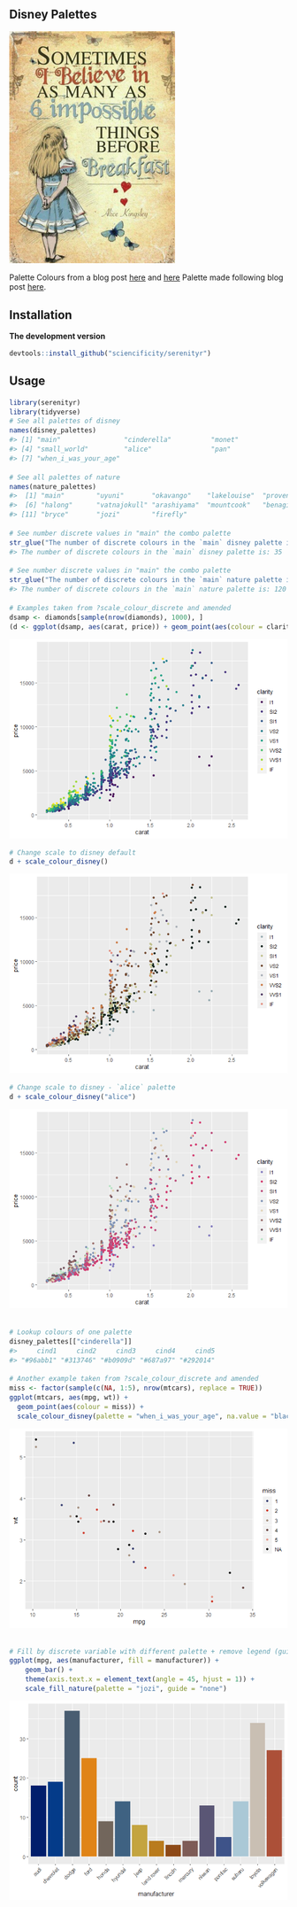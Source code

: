 Disney Palettes
---------------

<img src="./alice.PNG" width = 300px />

Palette Colours from a blog post
[here](http://elijahmeeks.com/#content/blog/2015_08_17_palettes) and
[here](https://medium.com/sketch-app-sources/10-color-palettes-from-the-natural-world-to-inspire-your-creative-streak-bc2fb73d161e)
Palette made following blog post
[here](https://drsimonj.svbtle.com/creating-corporate-colour-palettes-for-ggplot2).

Installation
------------

**The development version**

``` r
devtools::install_github("sciencificity/serenityr")
```

Usage
-----

``` r
library(serenityr)
library(tidyverse)
# See all palettes of disney
names(disney_palettes)
#> [1] "main"                "cinderella"          "monet"              
#> [4] "small_world"         "alice"               "pan"                
#> [7] "when_i_was_your_age"

# See all palettes of nature
names(nature_palettes)
#>  [1] "main"        "uyuni"       "okavango"    "lakelouise"  "provence"   
#>  [6] "halong"      "vatnajokull" "arashiyama"  "mountcook"   "benagil"    
#> [11] "bryce"       "jozi"        "firefly"

# See number discrete values in "main" the combo palette
str_glue("The number of discrete colours in the `main` disney palette is: {length(disney_palettes[['main']])}")
#> The number of discrete colours in the `main` disney palette is: 35

# See number discrete values in "main" the combo palette
str_glue("The number of discrete colours in the `main` nature palette is: {length(nature_palettes[['main']])}")
#> The number of discrete colours in the `main` nature palette is: 120

# Examples taken from ?scale_colour_discrete and amended
dsamp <- diamonds[sample(nrow(diamonds), 1000), ]
(d <- ggplot(dsamp, aes(carat, price)) + geom_point(aes(colour = clarity)))
```

![](README_files/figure-markdown_github/unnamed-chunk-2-1.png)

``` r
# Change scale to disney default
d + scale_colour_disney()
```

![](README_files/figure-markdown_github/unnamed-chunk-2-2.png)

``` r
# Change scale to disney - `alice` palette
d + scale_colour_disney("alice")
```

![](README_files/figure-markdown_github/unnamed-chunk-2-3.png)

``` r

# Lookup colours of one palette
disney_palettes[["cinderella"]]
#>     cind1     cind2     cind3     cind4     cind5 
#> "#96abb1" "#313746" "#b0909d" "#687a97" "#292014"

# Another example taken from ?scale_colour_discrete and amended
miss <- factor(sample(c(NA, 1:5), nrow(mtcars), replace = TRUE))
ggplot(mtcars, aes(mpg, wt)) +
  geom_point(aes(colour = miss)) +
  scale_colour_disney(palette = "when_i_was_your_age", na.value = "black")
```

![](README_files/figure-markdown_github/unnamed-chunk-2-4.png)

``` r

# Fill by discrete variable with different palette + remove legend (guide)
ggplot(mpg, aes(manufacturer, fill = manufacturer)) +
    geom_bar() +
    theme(axis.text.x = element_text(angle = 45, hjust = 1)) +
    scale_fill_nature(palette = "jozi", guide = "none")
```

![](README_files/figure-markdown_github/unnamed-chunk-2-5.png)
